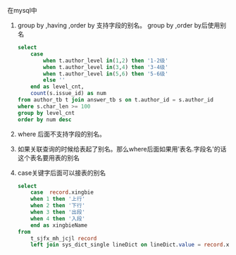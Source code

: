 在mysql中

1.  group by ,having ,order by 支持字段的别名。
	group by ,order by后使用别名
	```sql
	select 
	    case 
	        when t.author_level in(1,2) then '1-2级'
	        when t.author_level in(3,4) then '3-4级'
	        when t.author_level in(5,6) then '5-6级'
	        else '' 
	    end as level_cnt,
	    count(s.issue_id) as num
	from author_tb t join answer_tb s on t.author_id = s.author_id 
	where s.char_len >= 100
	group by level_cnt
	order by num desc
	```
	    
2.  where 后面不支持字段的别名。
    
3.  如果关联查询的时候给表起了别名。那么where后面如果用'表名.字段名'的话这个表名要用表的别名

4. case关键字后面可以接表的别名
	```sql
	select
		case  record.xingbie    
	    when 1 then '上行'  
	    when 2 then '下行'  
	    when 3 then '出段'  
	    when 4 then '入段'  
	    end as xingbieName
	from  
	    t_sjfx_mh_jcjl record    
	    left join sys_dict_single lineDict on lineDict.value = record.xianbie
	```
	